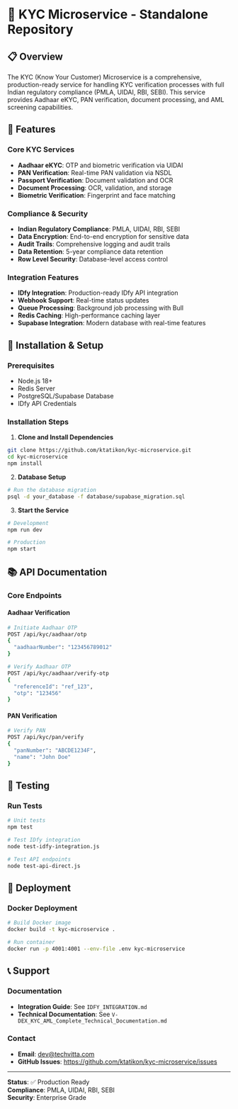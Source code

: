 # 🔐 KYC Microservice - Standalone Repository

## 📋 Overview

The KYC (Know Your Customer) Microservice is a comprehensive, production-ready service for handling KYC verification processes with full Indian regulatory compliance (PMLA, UIDAI, RBI, SEBI). This service provides Aadhaar eKYC, PAN verification, document processing, and AML screening capabilities.

## 🚀 Features

### Core KYC Services
- **Aadhaar eKYC**: OTP and biometric verification via UIDAI
- **PAN Verification**: Real-time PAN validation via NSDL
- **Passport Verification**: Document validation and OCR
- **Document Processing**: OCR, validation, and storage
- **Biometric Verification**: Fingerprint and face matching

### Compliance & Security
- **Indian Regulatory Compliance**: PMLA, UIDAI, RBI, SEBI
- **Data Encryption**: End-to-end encryption for sensitive data
- **Audit Trails**: Comprehensive logging and audit trails
- **Data Retention**: 5-year compliance data retention
- **Row Level Security**: Database-level access control

### Integration Features
- **IDfy Integration**: Production-ready IDfy API integration
- **Webhook Support**: Real-time status updates
- **Queue Processing**: Background job processing with Bull
- **Redis Caching**: High-performance caching layer
- **Supabase Integration**: Modern database with real-time features

## 🔧 Installation & Setup

### Prerequisites
- Node.js 18+ 
- Redis Server
- PostgreSQL/Supabase Database
- IDfy API Credentials

### Installation Steps

1. **Clone and Install Dependencies**
```bash
git clone https://github.com/ktatikon/kyc-microservice.git
cd kyc-microservice
npm install
```

2. **Database Setup**
```bash
# Run the database migration
psql -d your_database -f database/supabase_migration.sql
```

3. **Start the Service**
```bash
# Development
npm run dev

# Production
npm start
```

## 📚 API Documentation

### Core Endpoints

#### Aadhaar Verification
```bash
# Initiate Aadhaar OTP
POST /api/kyc/aadhaar/otp
{
  "aadhaarNumber": "123456789012"
}

# Verify Aadhaar OTP
POST /api/kyc/aadhaar/verify-otp
{
  "referenceId": "ref_123",
  "otp": "123456"
}
```

#### PAN Verification
```bash
# Verify PAN
POST /api/kyc/pan/verify
{
  "panNumber": "ABCDE1234F",
  "name": "John Doe"
}
```

## 🧪 Testing

### Run Tests
```bash
# Unit tests
npm test

# Test IDfy integration
node test-idfy-integration.js

# Test API endpoints
node test-api-direct.js
```

## 🚀 Deployment

### Docker Deployment
```bash
# Build Docker image
docker build -t kyc-microservice .

# Run container
docker run -p 4001:4001 --env-file .env kyc-microservice
```

## 📞 Support

### Documentation
- **Integration Guide**: See `IDFY_INTEGRATION.md`
- **Technical Documentation**: See `V-DEX_KYC_AML_Complete_Technical_Documentation.md`

### Contact
- **Email**: dev@techvitta.com
- **GitHub Issues**: https://github.com/ktatikon/kyc-microservice/issues

---

**Status**: ✅ Production Ready  
**Compliance**: PMLA, UIDAI, RBI, SEBI  
**Security**: Enterprise Grade
